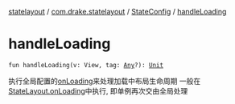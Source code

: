 [statelayout](../../index.md) / [com.drake.statelayout](../index.md) / [StateConfig](index.md) / [handleLoading](./handle-loading.md)

# handleLoading

`fun handleLoading(v: View, tag: `[`Any`](https://kotlinlang.org/api/latest/jvm/stdlib/kotlin/-any/index.html)`?): `[`Unit`](https://kotlinlang.org/api/latest/jvm/stdlib/kotlin/-unit/index.html)

执行全局配置的[onLoading](on-loading.md)来处理加载中布局生命周期
一般在[StateLayout.onLoading](../-state-layout/on-loading.md)中执行, 即单例再次交由全局处理

